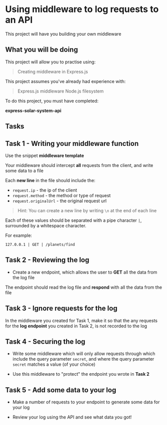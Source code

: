 # Using middleware to log requests to an API

This project will have you building your own middleware

## What you will be doing

This project will allow you to practise using:

> Creating middleware in Express.js

This project assumes you've already had experience with:

> Express.js middleware
> Node.js filesystem

To do this project, you must have completed:

**express-solar-system-api**

## Tasks

## Task 1 - Writing your middleware function

Use the snippet **middleware template**

Your middleware should intercept **all** requests from the client, and write some data to a file

Each **new line** in the file should include the:

- `request.ip` - the ip of the client
- `request.method` - the method or type of request
- `request.originalUrl` - the original request url

> Hint: You can create a new line by writing `\n` at the end of each line

Each of these values should be separated with a pipe character `|`, surrounded by a whitespace character.

For example:

```text
127.0.0.1 | GET | /planets/find
```

## Task 2 - Reviewing the log

- Create a new endpoint, which allows the user to **GET** all the data from the log file

The endpoint should read the log file and **respond** with all the data from the file

## Task 3 - Ignore requests for the log

In the middleware you created for Task 1, make it so that the any requests for the **log endpoint** you created in Task 2, is not recorded to the log

## Task 4 - Securing the log

- Write some middleware which will only allow requests through which include the query parameter `secret`, and where the query parameter `secret` matches a value (of your choice)

- Use this middleware to "protect" the endpoint you wrote in **Task 2**

## Task 5 - Add some data to your log

- Make a number of requests to your endpoint to generate some data for your log

- Review your log using the API and see what data you got!

